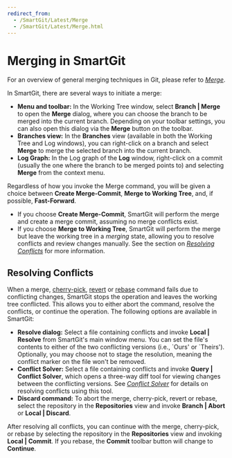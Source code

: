 ```yaml
---
redirect_from:
  - /SmartGit/Latest/Merge
  - /SmartGit/Latest/Merge.html
---
```


# Merging in SmartGit

For an overview of general merging techniques in Git, please refer to *[Merge](../../GitConcepts/Merging.md)*.

In SmartGit, there are several ways to initiate a merge:

- **Menu and toolbar:** In the Working Tree window, select **Branch \| Merge** to open the **Merge** dialog, where you can choose the branch to be merged into the current branch. Depending on your toolbar settings, you can also open this dialog via the **Merge**
  button on the toolbar.
- **Branches view:** In the **Branches** view (available in both the Working Tree and Log windows), you can right-click on a branch and select **Merge** to merge the selected branch into the current branch.
- **Log Graph:** In the Log graph of the **Log** window, right-click on a commit (usually the one where the branch to be merged points to) and selecting **Merge** from the context menu.

Regardless of how you invoke the Merge command, you will be given a choice between **Create Merge-Commit**, **Merge to Working Tree**, and, if possible, **Fast-Forward**.

- If you choose **Create Merge-Commit**, SmartGit will perform the merge and create a merge commit, assuming no merge conflicts exist.
- If you choose **Merge to Working Tree**, SmartGit will perform the merge but leave the working tree in a *merging*
  state, allowing you to resolve conflicts and review changes manually. See the section on *[Resolving Conflicts](#resolving-conflicts)* for more information.

## Resolving Conflicts

When a merge, [cherry-pick](Cherry-Pick.md), [revert](Revert.md) or [rebase](Rebase.md) command fails due to conflicting changes, SmartGit stops the operation and leaves the working tree conflicted. This allows you to either abort the command, resolve the conflicts, or continue the operation. The following options are available in SmartGit:

- **Resolve dialog:** Select a file containing conflicts and invoke **Local \| Resolve** from SmartGit's main window menu. You can set the file's contents to either of the two conflicting versions (i.e., \`Ours' or \`Theirs'). Optionally, you may choose not to stage the resolution, meaning the conflict marker on the file won't be removed.
- **Conflict Solver:** Select a file containing conflicts and invoke **Query \| Conflict Solver**, which opens a three-way diff tool for viewing changes between the conflicting versions. See *[Conflict Solver](Conflict-Solver.md)* for details on resolving conflicts using this tool.
- **Discard command:** To abort the merge, cherry-pick, revert or rebase, select the repository in the **Repositories** view and invoke **Branch \| Abort** or **Local \| Discard**.

After resolving all conflicts, you can continue with the merge, cherry-pick, or rebase by selecting the repository in the
**Repositories** view and invoking **Local \| Commit**. If you rebase, the **Commit** toolbar button will change to
**Continue**.
